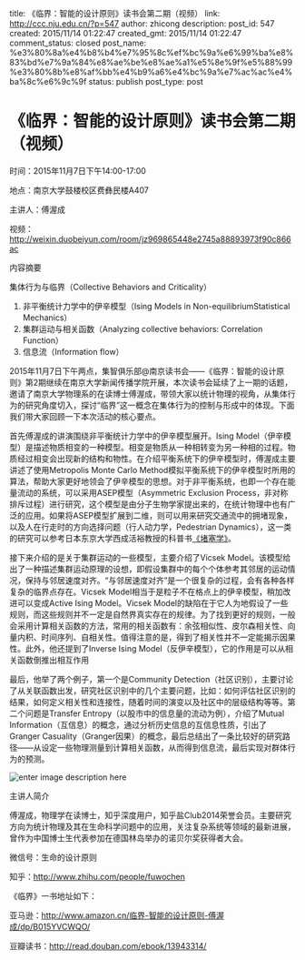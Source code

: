 title: 《临界：智能的设计原则》读书会第二期（视频）
link: http://ccc.nju.edu.cn/?p=547
author: zhicong
description: 
post_id: 547
created: 2015/11/14 01:22:47
created_gmt: 2015/11/14 01:22:47
comment_status: closed
post_name: %e3%80%8a%e4%b8%b4%e7%95%8c%ef%bc%9a%e6%99%ba%e8%83%bd%e7%9a%84%e8%ae%be%e8%ae%a1%e5%8e%9f%e5%88%99%e3%80%8b%e8%af%bb%e4%b9%a6%e4%bc%9a%e7%ac%ac%e4%ba%8c%e6%9c%9f
status: publish
post_type: post

# 《临界：智能的设计原则》读书会第二期（视频）

时间：2015年11月7日下午14:00-17:00

地点：南京大学鼓楼校区费彝民楼A407

主讲人：傅渥成

视频：http://weixin.duobeiyun.com/room/jz969865448e2745a88893973f90c866ac

内容摘要

集体行为与临界（Collective Behaviors and Criticality）

  1. 非平衡统计力学中的伊辛模型（Ising Models in Non-equilibriumStatistical Mechanics）
  2. 集群运动与相关函数（Analyzing collective behaviors: Correlation Function）
  3. 信息流（Information flow）

2015年11月7日下午两点，集智俱乐部@南京读书会——《临界：智能的设计原则》第2期继续在南京大学新闻传播学院开展，本次读书会延续了上一期的话题，邀请了南京大学物理系的在读博士傅渥成，带领大家以统计物理的视角，从集体行为的研究角度切入，探讨“临界”这一概念在集体行为的控制与形成中的体现。下面我们带大家回顾一下本次活动的核心要点。

首先傅渥成的讲演围绕非平衡统计力学中的伊辛模型展开。Ising Model（伊辛模型）是描述物质相变的一种模型。相变是物质从一种相转变为另一种相的过程。物质经过相变会出现新的结构和物性。在介绍平衡系统下的伊辛模型时，傅渥成主要讲述了使用Metropolis Monte Carlo Method模拟平衡系统下的伊辛模型时所用的算法，帮助大家更好地领会了伊辛模型的思想。对于非平衡系统，也即一个存在能量流动的系统，可以采用ASEP模型（Asymmetric Exclusion Process，非对称排斥过程）进行研究，这个模型是由分子生物学家提出来的，在统计物理中也有广泛的应用。如果将ASEP模型扩展到二维，则可以用来研究交通流中的拥堵现象，以及人在行走时的方向选择问题（行人动力学，Pedestrian Dynamics），这一类的研究可以参考日本东京大学西成活裕教授的科普书[《堵塞学》](http://book.douban.com/subject/4891191/)。

接下来介绍的是关于集群运动的一些模型，主要介绍了Vicsek Model。该模型给出了一种描述集群运动原理的设想，即假设集群中的每个个体参考其邻居的运动情况，保持与邻居速度对齐。“与邻居速度对齐”是一个很复杂的过程，会有各种各样复杂的临界点存在。Vicsek Model相当于是粒子不在格点上的伊辛模型，稍加改进可以变成Active Ising Model。Vicsek Model的缺陷在于它人为地假设了一些规则，而这些规则并不一定是自然界真实存在的规律。为了找到更好的规则，一般会采用计算相关函数的方法，常用的相关函数有：余弦相似性、皮尔森相关性、向量内积、时间序列、自相关性。值得注意的是，得到了相关性并不一定能揭示因果性。此外，他还提到了Inverse Ising Model（反伊辛模型），它的作用是可以从相关函数倒推出相互作用

最后，他举了两个例子，第一个是Community Detection（社区识别），主要讨论了从关联函数出发，研究社区识别中的几个主要问题，比如：如何评估社区识别的结果，如何定义相关性和连接性，随着时间的演变以及社区中的层级结构等等。第二个问题是Transfer Entropy（以股市中的信息量的流动为例），介绍了Mutual Information（互信息）的概念，通过分析历史信息的互信息性质，引出了Granger Casuality（Granger因果）的概念，最后总结出了一条比较好的研究路径——从设定一些物理测量到计算相关函数，从而得到信息流，最后实现对群体行为的预测。

![enter image description here](:8089/wp-content/uploads/2015/11/393935320123076423.jpg)

主讲人简介

傅渥成，物理学在读博士，知乎深度用户，知乎盐Club2014荣誉会员。主要研究方向为统计物理及其在生命科学问题中的应用，关注复杂系统等领域的最新进展，曾作为中国博士生代表参加在德国林岛举办的诺贝尔奖获得者大会。

微信号：生命的设计原则

知乎：http://www.zhihu.com/people/fuwochen

《临界》一书地址如下：

亚马逊：http://www.amazon.cn/临界-智能的设计原则-傅渥成/dp/B015YVCWQO/

豆瓣读书：http://read.douban.com/ebook/13943314/